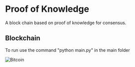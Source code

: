 # Proof of Knowledge
A block chain based on proof of knowledge for consensus.

## Blockchain

  To run use the command "python main.py" in the main folder
  
<img src="https://static.coindesk.com/wp-content/uploads/2019/08/shutterstock_786941158.jpg" alt="Bitcoin" />
